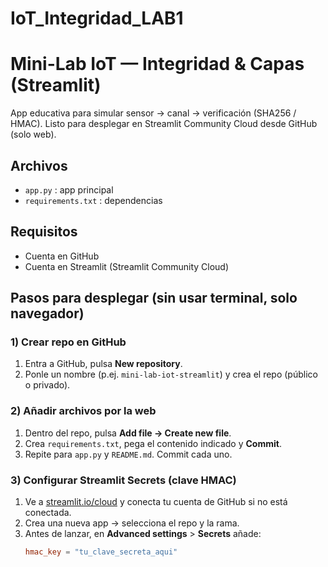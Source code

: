 # IoT_Integridad_LAB1

# Mini-Lab IoT — Integridad & Capas (Streamlit)

App educativa para simular sensor → canal → verificación (SHA256 / HMAC).
Listo para desplegar en Streamlit Community Cloud desde GitHub (solo web).

## Archivos
- `app.py` : app principal
- `requirements.txt` : dependencias

## Requisitos
- Cuenta en GitHub
- Cuenta en Streamlit (Streamlit Community Cloud)

## Pasos para desplegar (sin usar terminal, solo navegador)

### 1) Crear repo en GitHub
1. Entra a GitHub, pulsa **New repository**.
2. Ponle un nombre (p.ej. `mini-lab-iot-streamlit`) y crea el repo (público o privado).

### 2) Añadir archivos por la web
1. Dentro del repo, pulsa **Add file → Create new file**.
2. Crea `requirements.txt`, pega el contenido indicado y **Commit**.
3. Repite para `app.py` y `README.md`. Commit cada uno.

### 3) Configurar Streamlit Secrets (clave HMAC)
1. Ve a [streamlit.io/cloud](https://streamlit.io/cloud) y conecta tu cuenta de GitHub si no está conectada.
2. Crea una nueva app → selecciona el repo y la rama.
3. Antes de lanzar, en **Advanced settings** > **Secrets** añade:
   ```toml
   hmac_key = "tu_clave_secreta_aqui"
